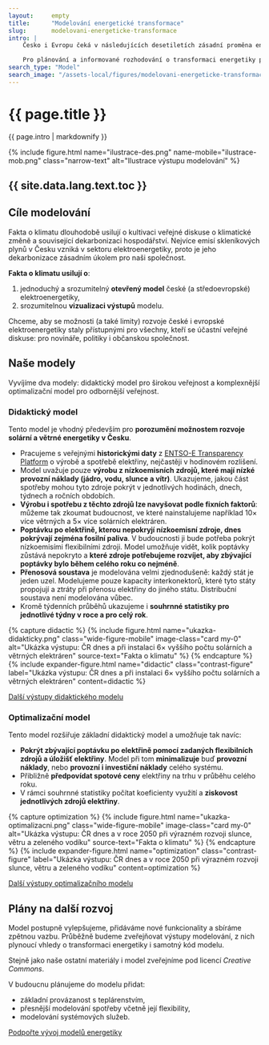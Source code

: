 ```yaml
---
layout:     empty
title:      "Modelování energetické transformace"
slug:       modelovani-energeticke-transformace
intro: |
    Česko i Evropu čeká v následujících desetiletích zásadní proměna energetiky směrem k menšímu využívání fosilních paliv a větší roli obnovitelných zdrojů elektřiny. A do této proměny budou nejspíše zasahovat i nové technologie (baterie, vodík, CCS, nebo třeba modulární jaderné reaktory).

    Pro plánování a informované rozhodování o transformaci energetiky potřebujeme chápat možnosti a limity jednotlivých zdrojů a technologií a také porozumět tomu, jak budou zdroje a technologie fungovat dohromady, jak pokryjí spotřebu energie a jaká bude jejich cena. Pro zodpovězení těchto a dalších otázek vytváříme otevřený a veřejně dostupný model energetiky.
search_type: "Model"
search_image: "/assets-local/figures/modelovani-energeticke-transformace/ilustrace-mob.png"
---
```


<div class="section"><div class="container">
    <h1>{{ page.title }}</h1>
    <div class="perex narrow-text">{{ page.intro | markdownify }}</div>

{% include figure.html
name="ilustrace-des.png"
name-mobile="ilustrace-mob.png"
class="narrow-text"
alt="Ilustrace výstupu modelování"
%}

</div></div>

<div class="section"><div class="container container-xl-fluid"><div class="row justify-content-center">
<div class="longread-xl-space-left"></div>
<div class="col-lg-4 longread-toc invisible">
    <div class="sticky-toc">
        <h2>{{ site.data.lang.text.toc }}</h2>
        <div id="TOC"></div>
    </div>
</div>
<div class="longread-xl-space-middle"></div>
<div class="col-lg-8 longread" markdown="1">

## Cíle modelování

Fakta o klimatu dlouhodobě usilují o kultivaci veřejné diskuse o klimatické změně a související dekarbonizaci hospodářství. Nejvíce emisí skleníkových plynů v Česku vzniká v sektoru elektroenergetiky, proto je jeho dekarbonizace zásadním úkolem pro naši společnost.

**Fakta o klimatu usilují o**:
1. jednoduchý a srozumitelný **otevřený model** české (a středoevropské) elektroenergetiky,
2. srozumitelnou **vizualizaci výstupů** modelu.

Chceme, aby se možnosti (a také limity) rozvoje české i evropské elektroenergetiky staly přístupnými pro všechny, kteří se účastní veřejné diskuse: pro novináře, politiky i občanskou společnost.

## Naše modely

Vyvíjíme dva modely: didaktický model pro širokou veřejnost a komplexnější optimalizační model pro odbornější veřejnost.

### Didaktický model

Tento model je vhodný především pro **porozumění možnostem rozvoje solární a větrné energetiky v Česku**.

* Pracujeme s veřejnými **historickými daty** z [ENTSO-E Transparency Platform](https://transparency.entsoe.eu/) o výrobě a spotřebě elektřiny, nejčastěji v hodinovém rozlišení.
* Model uvažuje pouze **výrobu z nízkoemisních zdrojů, které mají nízké provozní náklady (jádro, vodu, slunce a vítr)**. Ukazujeme, jakou část spotřeby mohou tyto zdroje pokrýt v jednotlivých hodinách, dnech, týdnech a ročních obdobích.
* **Výrobu i spotřebu z těchto zdrojů lze navyšovat podle fixních faktorů**: můžeme tak zkoumat budoucnost, ve které nainstalujeme například 10× více větrných a 5× více solárních elektráren.
* **Poptávku po elektřině, kterou nepokryjí nízkoemisní zdroje, dnes pokrývají zejména fosilní paliva**. V budoucnosti ji bude potřeba pokrýt nízkoemisími flexibilními zdroji. Model umožňuje vidět, kolik poptávky zůstává nepokryto a **které zdroje potřebujeme rozvíjet, aby zbývající poptávky bylo během celého roku co nejméně**.
* **Přenosová soustava** je modelována velmi zjednodušeně: každý stát je jeden uzel. Modelujeme pouze kapacity interkonektorů, které tyto státy propojují a ztráty při přenosu elektřiny do jiného státu. Distribuční soustava není modelována vůbec.
* Kromě týdenních průběhů ukazujeme i **souhrnné statistiky pro jednotlivé týdny v roce a pro celý rok**.

{% capture didactic %}
{% include figure.html
    name="ukazka-didakticky.png"
    class="wide-figure-mobile"
    image-class="card my-0"
    alt="Ukázka výstupu: ČR dnes a při instalaci 6× vyššího počtu solárních a větrných elektráren"
    source-text="Fakta o klimatu"
%}
{% endcapture %}
{% include expander-figure.html
    name="didactic"
    class="contrast-figure"
    label="Ukázka výstupu: ČR dnes a při instalaci 6× vyššího počtu solárních a větrných elektráren"
    content=didactic
%}

<a href="https://drive.google.com/drive/folders/1GR2ao0wMrTJgwO-64XQGmh8tqga1oO-r?usp=share_link" target="_blank" class="btn btn-secondary"><i class="fas fa-fw fa-chart-area"></i> Další výstupy didaktického modelu</a>

### Optimalizační model

Tento model rozšiřuje základní didaktický model a umožňuje tak navíc:
* **Pokrýt zbývající poptávku po elektřině pomocí zadaných flexibilních zdrojů a úložišť elektřiny**. Model při tom **minimalizuje** buď **provozní náklady**, nebo **provozní i investiční náklady** celého systému.
* Přibližně **předpovídat spotové ceny** elektřiny na trhu v průběhu celého roku.
* V rámci souhrnné statistiky počítat koeficienty využití a **ziskovost jednotlivých zdrojů elektřiny**.


{% capture optimization %}
{% include figure.html
    name="ukazka-optimalizacni.png"
    class="wide-figure-mobile"
    image-class="card my-0"
    alt="Ukázka výstupu: ČR dnes a v roce 2050 při výrazném rozvoji slunce, větru a zeleného vodíku"
    source-text="Fakta o klimatu"
%}
{% endcapture %}
{% include expander-figure.html
    name="optimization"
    class="contrast-figure"
    label="Ukázka výstupu: ČR dnes a v roce 2050 při výrazném rozvoji slunce, větru a zeleného vodíku"
    content=optimization
%}

<a href="https://drive.google.com/drive/folders/1d2QWrEN1BZgYOmoMPGF77UfAzFbFWkMe?usp=share_link" target="_blank" class="btn btn-secondary"><i class="fas fa-fw fa-chart-area"></i> Další výstupy optimalizačního modelu</a>

## Plány na další rozvoj

Model postupně vylepšujeme, přidáváme nové funkcionality a sbíráme zpětnou vazbu. Průběžně budeme zveřejňovat výstupy modelování, z nich plynoucí vhledy o transformaci energetiky i samotný kód modelu.

Stejně jako naše ostatní materiály i model zveřejníme pod licencí _Creative Commons_.

V budoucnu plánujeme do modelu přidat:
* základní provázanost s teplárenstvím,
* přesnější modelování spotřeby včetně její flexibility,
* modelování systémových služeb.

<a href="{{ site.fundraising }}" target="_blank" class="btn btn-primary no-ext-link-icon"><i class="d-md-none d-lg-inline fas fa-fw fa-heart"></i> Podpořte vývoj modelů energetiky</a>

</div>
<div class="longread-xl-space-right"></div>
</div></div></div>
